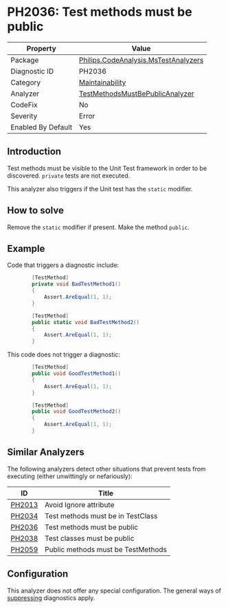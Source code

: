 # PH2036: Test methods must be public

| Property | Value  |
|--|--|
| Package | [Philips.CodeAnalysis.MsTestAnalyzers](https://www.nuget.org/packages/Philips.CodeAnalysis.MsTestAnalyzers) |
| Diagnostic ID | PH2036 |
| Category  | [Maintainability](../Maintainability.md) |
| Analyzer | [TestMethodsMustBePublicAnalyzer](https://github.com/philips-software/roslyn-analyzers/blob/master/Philips.CodeAnalysis.MsTestAnalyzers/TestMethodsMustBePublicAnalyzer.cs)
| CodeFix  | No |
| Severity | Error |
| Enabled By Default | Yes |

## Introduction

Test methods must be visible to the Unit Test framework in order to be discovered. `private` tests are not executed.

This analyzer also triggers if the Unit test has the `static` modifier.

## How to solve

Remove the `static` modifier if present. Make the method `public`.

## Example

Code that triggers a diagnostic include:
``` cs
        [TestMethod]
        private void BadTestMethod1()
        {
            Assert.AreEqual(1, 1);
        }

        [TestMethod]
        public static void BadTestMethod2()
        {
            Assert.AreEqual(1, 1);
        }
```

This code does not trigger a diagnostic:
``` cs
        [TestMethod]
        public void GoodTestMethod1()
        {
            Assert.AreEqual(1, 1);
        }

        [TestMethod]
        public void GoodTestMethod2()
        {
            Assert.AreEqual(1, 1);
        }
```

## Similar Analyzers

The following analyzers detect other situations that prevent tests from executing (either unwittingly or nefariously):

| ID | Title  |
|--|--|
| [PH2013](.\PH2013.md) | Avoid Ignore attribute |
| [PH2034](.\PH2034.md) | Test methods must be in TestClass |
| [PH2036](.\PH2036.md) | Test methods must be public |
| [PH2038](.\PH2038.md) | Test classes must be public |
| [PH2059](.\PH2059.md) | Public methods must be TestMethods |

## Configuration

This analyzer does not offer any special configuration. The general ways of [suppressing](https://learn.microsoft.com/en-us/dotnet/fundamentals/code-analysis/suppress-warnings) diagnostics apply.
